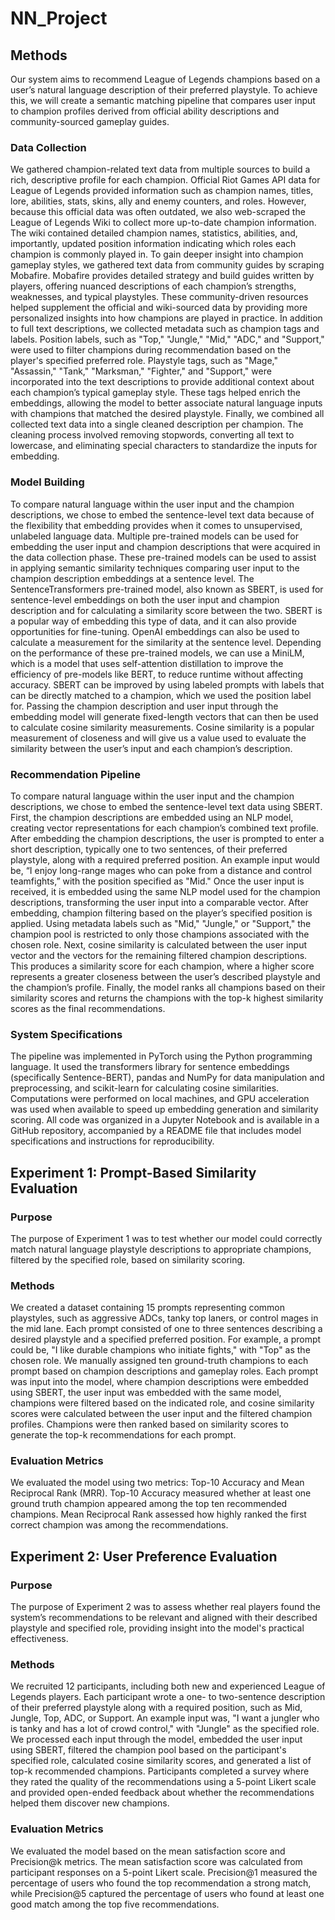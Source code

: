 # NN_Project
## Methods
Our system aims to recommend League of Legends champions based on a user’s natural language description of their preferred playstyle. To achieve this, we will create a semantic matching pipeline that compares user input to champion profiles derived from official ability descriptions and community-sourced gameplay guides.
### Data Collection
We gathered champion-related text data from multiple sources to build a rich, descriptive profile for each champion. Official Riot Games API data for League of Legends provided information such as champion names, titles, lore, abilities, stats, skins, ally and enemy counters, and roles. However, because this official data was often outdated, we also web-scraped the League of Legends Wiki to collect more up-to-date champion information. The wiki contained detailed champion names, statistics, abilities, and, importantly, updated position information indicating which roles each champion is commonly played in.
To gain deeper insight into champion gameplay styles, we gathered text data from community guides by scraping Mobafire. Mobafire provides detailed strategy and build guides written by players, offering nuanced descriptions of each champion’s strengths, weaknesses, and typical playstyles. These community-driven resources helped supplement the official and wiki-sourced data by providing more personalized insights into how champions are played in practice.
In addition to full text descriptions, we collected metadata such as champion tags and labels. Position labels, such as "Top," "Jungle," "Mid," "ADC," and "Support," were used to filter champions during recommendation based on the player's specified preferred role. Playstyle tags, such as "Mage," "Assassin," "Tank," "Marksman," "Fighter," and "Support," were incorporated into the text descriptions to provide additional context about each champion’s typical gameplay style. These tags helped enrich the embeddings, allowing the model to better associate natural language inputs with champions that matched the desired playstyle.
Finally, we combined all collected text data into a single cleaned description per champion. The cleaning process involved removing stopwords, converting all text to lowercase, and eliminating special characters to standardize the inputs for embedding.
### Model Building
To compare natural language within the user input and the champion descriptions, we chose to embed the sentence-level text data because of the flexibility that embedding provides when it comes to unsupervised, unlabeled language data. Multiple pre-trained models can be used for embedding the user input and champion descriptions that were acquired in the data collection phase. These pre-trained models can be used to assist in applying semantic similarity techniques comparing user input to the champion description embeddings at a sentence level. The SentenceTransformers pre-trained model, also known as SBERT, is used for sentence-level embeddings on both the user input and champion description and for calculating a similarity score between the two. SBERT is a popular way of embedding this type of data, and it can also provide opportunities for fine-tuning. OpenAI embeddings can also be used to calculate a measurement for the similarity at the sentence level. Depending on the performance of these pre-trained models, we can use a MiniLM, which is a model that uses self-attention distillation to improve the efficiency of pre-models like BERT, to reduce runtime without affecting accuracy. SBERT can be improved by using labeled prompts with labels that can be directly matched to a champion, which we used the position label for. Passing the champion description and user input through the embedding model will generate fixed-length vectors that can then be used to calculate cosine similarity measurements. Cosine similarity is a popular measurement of closeness and will give us a value used to evaluate the similarity between the user’s input and each champion’s description. 
### Recommendation Pipeline
To compare natural language within the user input and the champion descriptions, we chose to embed the sentence-level text data using SBERT. First, the champion descriptions are embedded using an NLP model, creating vector representations for each champion’s combined text profile. After embedding the champion descriptions, the user is prompted to enter a short description, typically one to two sentences, of their preferred playstyle, along with a required preferred position. An example input would be, “I enjoy long-range mages who can poke from a distance and control teamfights,” with the position specified as "Mid." Once the user input is received, it is embedded using the same NLP model used for the champion descriptions, transforming the user input into a comparable vector.
After embedding, champion filtering based on the player’s specified position is applied. Using metadata labels such as "Mid," "Jungle," or "Support," the champion pool is restricted to only those champions associated with the chosen role. Next, cosine similarity is calculated between the user input vector and the vectors for the remaining filtered champion descriptions. This produces a similarity score for each champion, where a higher score represents a greater closeness between the user’s described playstyle and the champion’s profile. Finally, the model ranks all champions based on their similarity scores and returns the champions with the top-k highest similarity scores as the final recommendations.
### System Specifications
The pipeline was implemented in PyTorch using the Python programming language. It used the transformers library for sentence embeddings (specifically Sentence-BERT), pandas and NumPy for data manipulation and preprocessing, and scikit-learn for calculating cosine similarities. Computations were performed on local machines, and GPU acceleration was used when available to speed up embedding generation and similarity scoring. All code was organized in a Jupyter Notebook and is available in a GitHub repository, accompanied by a README file that includes model specifications and instructions for reproducibility.
## Experiment 1: Prompt-Based Similarity Evaluation
### Purpose
The purpose of Experiment 1 was to test whether our model could correctly match natural language playstyle descriptions to appropriate champions, filtered by the specified role, based on similarity scoring.
### Methods
We created a dataset containing 15 prompts representing common playstyles, such as aggressive ADCs, tanky top laners, or control mages in the mid lane. Each prompt consisted of one to three sentences describing a desired playstyle and a specified preferred position. For example, a prompt could be, "I like durable champions who initiate fights," with "Top" as the chosen role. We manually assigned ten ground-truth champions to each prompt based on champion descriptions and gameplay roles. Each prompt was input into the model, where champion descriptions were embedded using SBERT, the user input was embedded with the same model, champions were filtered based on the indicated role, and cosine similarity scores were calculated between the user input and the filtered champion profiles. Champions were then ranked based on similarity scores to generate the top-k recommendations for each prompt.
### Evaluation Metrics
We evaluated the model using two metrics: Top-10 Accuracy and Mean Reciprocal Rank (MRR). Top-10 Accuracy measured whether at least one ground truth champion appeared among the top ten recommended champions. Mean Reciprocal Rank assessed how highly ranked the first correct champion was among the recommendations.
## Experiment 2: User Preference Evaluation
### Purpose
The purpose of Experiment 2 was to assess whether real players found the system’s recommendations to be relevant and aligned with their described playstyle and specified role, providing insight into the model's practical effectiveness.
### Methods
We recruited 12 participants, including both new and experienced League of Legends players. Each participant wrote a one- to two-sentence description of their preferred playstyle along with a required position, such as Mid, Jungle, Top, ADC, or Support. An example input was, "I want a jungler who is tanky and has a lot of crowd control," with "Jungle" as the specified role. We processed each input through the model, embedded the user input using SBERT, filtered the champion pool based on the participant's specified role, calculated cosine similarity scores, and generated a list of top-k recommended champions. Participants completed a survey where they rated the quality of the recommendations using a 5-point Likert scale and provided open-ended feedback about whether the recommendations helped them discover new champions.
### Evaluation Metrics
We evaluated the model based on the mean satisfaction score and Precision@k metrics. The mean satisfaction score was calculated from participant responses on a 5-point Likert scale. Precision@1 measured the percentage of users who found the top recommendation a strong match, while Precision@5 captured the percentage of users who found at least one good match among the top five recommendations.

